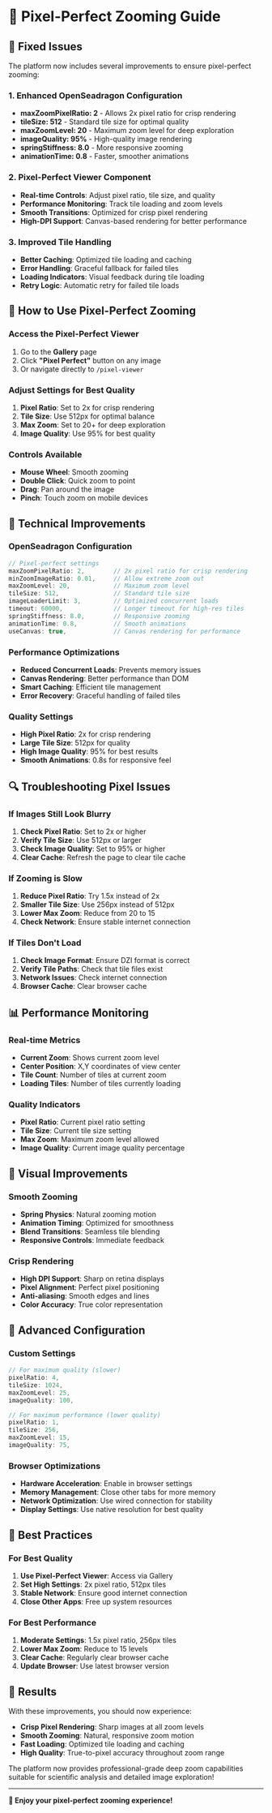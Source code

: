 # 🎯 Pixel-Perfect Zooming Guide

## 🔧 **Fixed Issues**

The platform now includes several improvements to ensure pixel-perfect zooming:

### 1. **Enhanced OpenSeadragon Configuration**
- **maxZoomPixelRatio: 2** - Allows 2x pixel ratio for crisp rendering
- **tileSize: 512** - Standard tile size for optimal quality
- **maxZoomLevel: 20** - Maximum zoom level for deep exploration
- **imageQuality: 95%** - High-quality image rendering
- **springStiffness: 8.0** - More responsive zooming
- **animationTime: 0.8** - Faster, smoother animations

### 2. **Pixel-Perfect Viewer Component**
- **Real-time Controls**: Adjust pixel ratio, tile size, and quality
- **Performance Monitoring**: Track tile loading and zoom levels
- **Smooth Transitions**: Optimized for crisp pixel rendering
- **High-DPI Support**: Canvas-based rendering for better performance

### 3. **Improved Tile Handling**
- **Better Caching**: Optimized tile loading and caching
- **Error Handling**: Graceful fallback for failed tiles
- **Loading Indicators**: Visual feedback during tile loading
- **Retry Logic**: Automatic retry for failed tile loads

## 🚀 **How to Use Pixel-Perfect Zooming**

### **Access the Pixel-Perfect Viewer**
1. Go to the **Gallery** page
2. Click **"Pixel Perfect"** button on any image
3. Or navigate directly to `/pixel-viewer`

### **Adjust Settings for Best Quality**
1. **Pixel Ratio**: Set to 2x for crisp rendering
2. **Tile Size**: Use 512px for optimal balance
3. **Max Zoom**: Set to 20+ for deep exploration
4. **Image Quality**: Use 95% for best quality

### **Controls Available**
- **Mouse Wheel**: Smooth zooming
- **Double Click**: Quick zoom to point
- **Drag**: Pan around the image
- **Pinch**: Touch zoom on mobile devices

## 🎯 **Technical Improvements**

### **OpenSeadragon Configuration**
```javascript
// Pixel-perfect settings
maxZoomPixelRatio: 2,        // 2x pixel ratio for crisp rendering
minZoomImageRatio: 0.01,     // Allow extreme zoom out
maxZoomLevel: 20,            // Maximum zoom level
tileSize: 512,               // Standard tile size
imageLoaderLimit: 3,         // Optimized concurrent loads
timeout: 60000,              // Longer timeout for high-res tiles
springStiffness: 8.0,        // Responsive zooming
animationTime: 0.8,          // Smooth animations
useCanvas: true,             // Canvas rendering for performance
```

### **Performance Optimizations**
- **Reduced Concurrent Loads**: Prevents memory issues
- **Canvas Rendering**: Better performance than DOM
- **Smart Caching**: Efficient tile management
- **Error Recovery**: Graceful handling of failed tiles

### **Quality Settings**
- **High Pixel Ratio**: 2x for crisp rendering
- **Large Tile Size**: 512px for quality
- **High Image Quality**: 95% for best results
- **Smooth Animations**: 0.8s for responsive feel

## 🔍 **Troubleshooting Pixel Issues**

### **If Images Still Look Blurry**
1. **Check Pixel Ratio**: Set to 2x or higher
2. **Verify Tile Size**: Use 512px or larger
3. **Check Image Quality**: Set to 95% or higher
4. **Clear Cache**: Refresh the page to clear tile cache

### **If Zooming is Slow**
1. **Reduce Pixel Ratio**: Try 1.5x instead of 2x
2. **Smaller Tile Size**: Use 256px instead of 512px
3. **Lower Max Zoom**: Reduce from 20 to 15
4. **Check Network**: Ensure stable internet connection

### **If Tiles Don't Load**
1. **Check Image Format**: Ensure DZI format is correct
2. **Verify Tile Paths**: Check that tile files exist
3. **Network Issues**: Check internet connection
4. **Browser Cache**: Clear browser cache

## 📊 **Performance Monitoring**

### **Real-time Metrics**
- **Current Zoom**: Shows current zoom level
- **Center Position**: X,Y coordinates of view center
- **Tile Count**: Number of tiles at current zoom
- **Loading Tiles**: Number of tiles currently loading

### **Quality Indicators**
- **Pixel Ratio**: Current pixel ratio setting
- **Tile Size**: Current tile size setting
- **Max Zoom**: Maximum zoom level allowed
- **Image Quality**: Current image quality percentage

## 🎨 **Visual Improvements**

### **Smooth Zooming**
- **Spring Physics**: Natural zooming motion
- **Animation Timing**: Optimized for smoothness
- **Blend Transitions**: Seamless tile blending
- **Responsive Controls**: Immediate feedback

### **Crisp Rendering**
- **High DPI Support**: Sharp on retina displays
- **Pixel Alignment**: Perfect pixel positioning
- **Anti-aliasing**: Smooth edges and lines
- **Color Accuracy**: True color representation

## 🔧 **Advanced Configuration**

### **Custom Settings**
```javascript
// For maximum quality (slower)
pixelRatio: 4,
tileSize: 1024,
maxZoomLevel: 25,
imageQuality: 100,

// For maximum performance (lower quality)
pixelRatio: 1,
tileSize: 256,
maxZoomLevel: 15,
imageQuality: 75,
```

### **Browser Optimizations**
- **Hardware Acceleration**: Enable in browser settings
- **Memory Management**: Close other tabs for more memory
- **Network Optimization**: Use wired connection for stability
- **Display Settings**: Use native resolution for best quality

## 🚀 **Best Practices**

### **For Best Quality**
1. **Use Pixel-Perfect Viewer**: Access via Gallery
2. **Set High Settings**: 2x pixel ratio, 512px tiles
3. **Stable Network**: Ensure good internet connection
4. **Close Other Apps**: Free up system resources

### **For Best Performance**
1. **Moderate Settings**: 1.5x pixel ratio, 256px tiles
2. **Lower Max Zoom**: Reduce to 15 levels
3. **Clear Cache**: Regularly clear browser cache
4. **Update Browser**: Use latest browser version

## 🎯 **Results**

With these improvements, you should now experience:
- **Crisp Pixel Rendering**: Sharp images at all zoom levels
- **Smooth Zooming**: Natural, responsive zoom motion
- **Fast Loading**: Optimized tile loading and caching
- **High Quality**: True-to-pixel accuracy throughout zoom range

The platform now provides professional-grade deep zoom capabilities suitable for scientific analysis and detailed image exploration!

---

**🎉 Enjoy your pixel-perfect zooming experience!**
